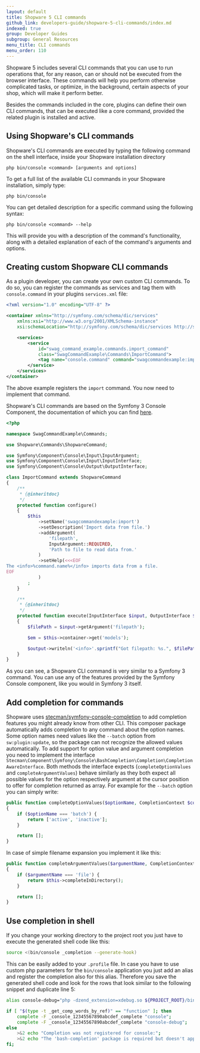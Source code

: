 ```yaml
---
layout: default
title: Shopware 5 CLI commands
github_link: developers-guide/shopware-5-cli-commands/index.md
indexed: true
group: Developer Guides
subgroup: General Resources
menu_title: CLI commands
menu_order: 110
---
```


Shopware 5 includes several CLI commands that you can use to run operations that, for any reason, can or should not be executed from the browser interface. These commands will help you perform otherwise complicated tasks, or optimize, in the background, certain aspects of your shop, which will make it perform better.

Besides the commands included in the core, plugins can define their own CLI commands, that can be executed like a core command, provided the related plugin is installed and active.

## Using Shopware's CLI commands

Shopware's CLI commands are executed by typing the following command on the shell interface, inside your Shopware installation directory

```
php bin/console <command> [arguments and options]
```

To get a full list of the available CLI commands in your Shopware installation, simply type:

```
php bin/console
```

You can get detailed description for a specific command using the following syntax:

```
php bin/console <command> --help
```

This will provide you with a description of the command's functionality, along with a detailed explanation of each of the command's arguments and options.


## Creating custom Shopware CLI commands

As a plugin developer, you can create your own custom CLI commands. To do so, you can register the commands as services and tag them with `console.command` in your plugins `services.xml` file:

```xml
<?xml version="1.0" encoding="UTF-8" ?>

<container xmlns="http://symfony.com/schema/dic/services"
    xmlns:xsi="http://www.w3.org/2001/XMLSchema-instance"
    xsi:schemaLocation="http://symfony.com/schema/dic/services http://symfony.com/schema/dic/services/services-1.0.xsd">

    <services>
        <service
            id="swag_command_example.commands.import_command"
            class="SwagCommandExample\Commands\ImportCommand">
            <tag name="console.command" command="swagcommandexample:import"/>
        </service>
    </services>
</container>
```

The above example registers the `import` command. You now need to implement that command.

Shopware's CLI commands are based on the Symfony 3 Console Component, the documentation of which you can find [here](https://symfony.com/doc/3.4/components/console.html).

```php
<?php

namespace SwagCommandExample\Commands;

use Shopware\Commands\ShopwareCommand;

use Symfony\Component\Console\Input\InputArgument;
use Symfony\Component\Console\Input\InputInterface;
use Symfony\Component\Console\Output\OutputInterface;

class ImportCommand extends ShopwareCommand
{
    /**
     * {@inheritdoc}
     */
    protected function configure()
    {
        $this
            ->setName('swagcommandexample:import')
            ->setDescription('Import data from file.')
            ->addArgument(
                'filepath',
                InputArgument::REQUIRED,
                'Path to file to read data from.'
            )
            ->setHelp(<<<EOF
The <info>%command.name%</info> imports data from a file.
EOF
            )
        ;
    }

    /**
     * {@inheritdoc}
     */
    protected function execute(InputInterface $input, OutputInterface $output)
    {
        $filePath = $input->getArgument('filepath');

        $em = $this->container->get('models');

        $output->writeln('<info>'.sprintf("Got filepath: %s.", $filePath).'</info>');
    }
}
```

As you can see, a Shopware CLI command is very similar to a Symfony 3 command. You can use any of the features provided by the Symfony Console component, like you would in Symfony 3 itself.

## Add completion for commands

Shopware uses [stecman/symfony-console-completion](https://github.com/stecman/symfony-console-completion) to add completion features you might already know from other CLI.
This composer package automatically adds completion to any command about the option names.
Some option names need values like the `--batch` option from `sw:plugin:update`, so the package can not recognize the allowed values automatically.
To add support for option value and argument completion you need to implement the interface `Stecman\Component\Symfony\Console\BashCompletion\Completion\CompletionAwareInterface`.
Both methods the interface expects (`completeOptionValues` and `completeArgumentValues`) behave similarly as they both expect all possible values for the option respectively argument at the cursor position to offer for completion returned as array.
For example for the `--batch` option you can simply write:
```php
public function completeOptionValues($optionName, CompletionContext $context)
{
    if ($optionName === 'batch') {
        return ['active', 'inactive'];
    }

    return [];
}
```
In case of simple filename expansion you implement it like this:
```php
public function completeArgumentValues($argumentName, CompletionContext $context)
{
    if ($argumentName === 'file') {
        return $this->completeInDirectory();
    }

    return [];
}
```

## Use completion in shell

If you change your working directory to the project root you just have to execute the generated shell code like this:
```sh
source <(bin/console _completion --generate-hook)
```
This can be easily added to your `.profile` file.
In case you have to use custom php parameters for the `bin/console` application you just add an alias and register the completion also for this alias.
Therefore you save the generated shell code and look for the rows that look similar to the following snippet and duplicate line 5:
```sh
alias console-debug="php -dzend_extension=xdebug.so ${PROJECT_ROOT}/bin/console"

if [ "$(type -t _get_comp_words_by_ref)" == "function" ]; then
    complete -F _console_12345567890abcdef_complete "console";
    complete -F _console_12345567890abcdef_complete "console-debug";
else
    >&2 echo "Completion was not registered for console:";
    >&2 echo "The 'bash-completion' package is required but doesn't appear to be installed.";
fi;
```
